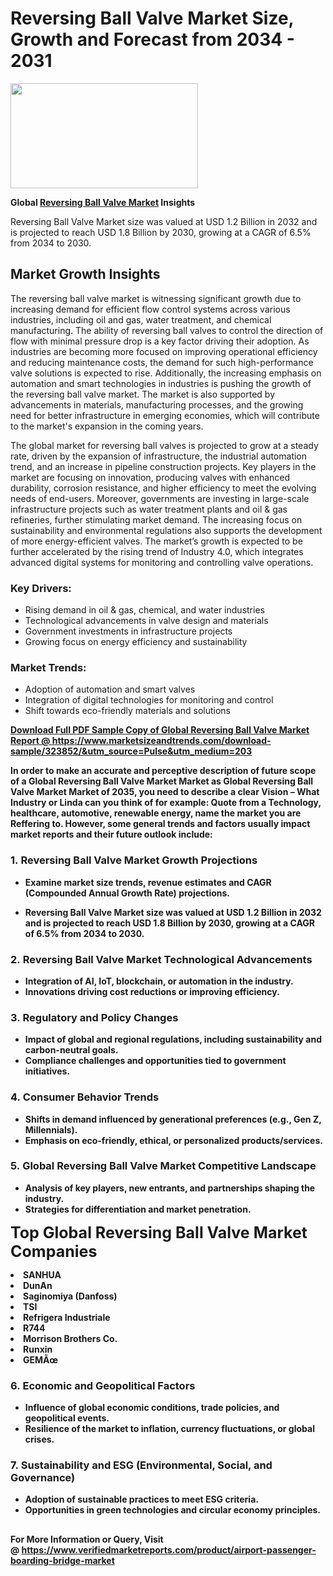 <H1>Reversing Ball Valve Market Size, Growth and Forecast from 2034 - 2031</H1><img class="aligncenter size-medium wp-image-584254" src="https://thirdeyenews.in/wp-content/uploads/2034/09/Global-Market-Research-300x168.jpeg" alt="" width="300" height="168" /><p><strong>Global&nbsp;<a href="https://www.marketsizeandtrends.com/download-sample/323852/&amp;utm_source=Pulse&amp;utm_medium=203">Reversing Ball Valve Market</a> Insights</strong></p><p>Reversing Ball Valve Market size was valued at USD 1.2 Billion in 2032 and is projected to reach USD 1.8 Billion by 2030, growing at a CAGR of 6.5% from 2034 to 2030.</p><p><h2>Market Growth Insights</h2> <p>The reversing ball valve market is witnessing significant growth due to increasing demand for efficient flow control systems across various industries, including oil and gas, water treatment, and chemical manufacturing. The ability of reversing ball valves to control the direction of flow with minimal pressure drop is a key factor driving their adoption. As industries are becoming more focused on improving operational efficiency and reducing maintenance costs, the demand for such high-performance valve solutions is expected to rise. Additionally, the increasing emphasis on automation and smart technologies in industries is pushing the growth of the reversing ball valve market. The market is also supported by advancements in materials, manufacturing processes, and the growing need for better infrastructure in emerging economies, which will contribute to the market's expansion in the coming years.</p> <p><strong><a href="#"></a></strong></p> <p>The global market for reversing ball valves is projected to grow at a steady rate, driven by the expansion of infrastructure, the industrial automation trend, and an increase in pipeline construction projects. Key players in the market are focusing on innovation, producing valves with enhanced durability, corrosion resistance, and higher efficiency to meet the evolving needs of end-users. Moreover, governments are investing in large-scale infrastructure projects such as water treatment plants and oil & gas refineries, further stimulating market demand. The increasing focus on sustainability and environmental regulations also supports the development of more energy-efficient valves. The market’s growth is expected to be further accelerated by the rising trend of Industry 4.0, which integrates advanced digital systems for monitoring and controlling valve operations. <h3>Key Drivers:</h3> <ul> <li>Rising demand in oil & gas, chemical, and water industries</li> <li>Technological advancements in valve design and materials</li> <li>Government investments in infrastructure projects</li> <li>Growing focus on energy efficiency and sustainability</li> </ul> <h3>Market Trends:</h3> <ul> <li>Adoption of automation and smart valves</li> <li>Integration of digital technologies for monitoring and control</li> <li>Shift towards eco-friendly materials and solutions</li> </ul> <p><strong><a href="#"></p><p><span class=""><strong>Download Full PDF Sample Copy of Global Reversing Ball Valve Market Report</strong> @ <a href="https://www.marketsizeandtrends.com/download-sample/323852/&amp;utm_source=Pulse&amp;utm_medium=203" target="_blank">https://www.marketsizeandtrends.com/download-sample/323852/&amp;utm_source=Pulse&amp;utm_medium=203</a></span></p><p>In order to make an accurate and perceptive description of future scope of a Global&nbsp;Reversing Ball Valve Market Market as Global&nbsp;Reversing Ball Valve Market Market of 2035, you need to describe a clear Vision &ndash; What Industry or Linda can you think of for example: Quote from a Technology, healthcare, automotive, renewable energy, name the market you are Reffering to. However, some general trends and factors usually impact market reports and their future outlook include:</p><h3>1.&nbsp;<strong>Reversing Ball Valve Market Growth Projections</strong></h3><ul><li>Examine market size trends, revenue estimates and CAGR (Compounded Annual Growth Rate) projections.</li><li><p>Reversing Ball Valve Market size was valued at USD 1.2 Billion in 2032 and is projected to reach USD 1.8 Billion by 2030, growing at a CAGR of 6.5% from 2034 to 2030.</p></li></ul><h3>2.&nbsp;<strong>Reversing Ball Valve Market Technological Advancements</strong></h3><ul><li>Integration of AI, IoT, blockchain, or automation in the industry.</li><li>Innovations driving cost reductions or improving efficiency.</li></ul><h3>3.&nbsp;<strong>Regulatory and Policy Changes</strong></h3><ul><li>Impact of global and regional regulations, including sustainability and carbon-neutral goals.</li><li>Compliance challenges and opportunities tied to government initiatives.</li></ul><h3>4.&nbsp;<strong>Consumer Behavior Trends</strong></h3><ul><li>Shifts in demand influenced by generational preferences (e.g., Gen Z, Millennials).</li><li>Emphasis on eco-friendly, ethical, or personalized products/services.</li></ul><h3>5.&nbsp;<strong>Global Reversing Ball Valve Market Competitive Landscape</strong></h3><ul><li>Analysis of key players, new entrants, and partnerships shaping the industry.</li><li>Strategies for differentiation and market penetration.</li></ul><p data-pm-slice="1 1 []"><span style="color: inherit; font-family: inherit; font-size: 25px;">Top Global Reversing Ball Valve Market Companies</span></p><div class="" data-test-id=""><p><li>SANHUA</li><li> DunAn</li><li> Saginomiya (Danfoss)</li><li> TSI</li><li> Refrigera Industriale</li><li> R744</li><li> Morrison Brothers Co.</li><li> Runxin</li><li> GEMÃœ</li></p></div><h3>6.&nbsp;<strong>Economic and Geopolitical Factors</strong></h3><ul><li>Influence of global economic conditions, trade policies, and geopolitical events.</li><li>Resilience of the market to inflation, currency fluctuations, or global crises.</li></ul><h3>7.&nbsp;<strong>Sustainability and ESG (Environmental, Social, and Governance)</strong></h3><ul><li>Adoption of sustainable practices to meet ESG criteria.</li><li>Opportunities in green technologies and circular economy principles.</li></ul><h2><strong style="font-size: 14px;">For More Information or Query, Visit @&nbsp;</strong><a style="background-color: #ffffff; font-size: 14px;" href="https://www.marketsizeandtrends.com/report/reversing-ball-valve-market/" target="_blank">https://www.verifiedmarketreports.com/product/airport-passenger-boarding-bridge-market</a></h2>
